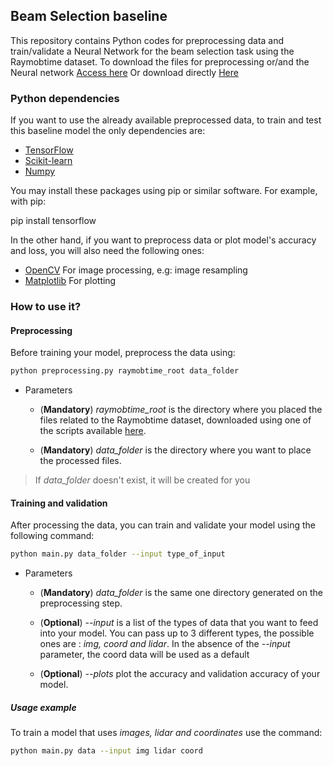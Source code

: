 ## Beam Selection baseline

This repository contains Python codes for preprocessing data and train/validate
a Neural Network for the beam selection task using the Raymobtime dataset.
To download the files for preprocessing or/and the Neural network [Access here](https://github.com/lasseufpa/ITU-Challenge-ML5G-PHY/tree/master/Beam_selection/data)
Or download directly [Here](https://nextcloud.lasseufpa.org/s/FQgjXx7r52c7Ww9)

### Python dependencies
If you want to use the already available preprocessed data, to train and test this baseline
model the only dependencies are:  
* [TensorFlow](https://www.tensorflow.org/install)
* [Scikit-learn](https://scikit-learn.org/stable/install.html)
* [Numpy](https://numpy.org/install/)

You may install these packages using pip or similar software. For example, with pip:

pip install tensorflow

In the other hand, if you want to preprocess data or plot model's accuracy and 
loss, you will also need the following ones:
  * [OpenCV](https://pypi.org/project/opencv-python/) For image processing, e.g: image resampling
  * [Matplotlib](https://matplotlib.org/users/installing.html) For plotting

<!-- ### Getting data
Before  -->

### How to use it?

#### Preprocessing
Before training your model, preprocess the data using:

```bash
python preprocessing.py raymobtime_root data_folder
```
* Parameters
  
  * (**Mandatory**) *raymobtime_root* is the directory where you placed the files related to the Raymobtime dataset, downloaded using one of the scripts available [here](https://github.com/lasseufpa/ITU-Challenge-ML5G-PHY/tree/master/Beam_selection/data).

  * (**Mandatory**) *data_folder* is the directory where you want to place the processed files.

> If *data_folder* doesn't exist, it will be created for you

#### Training and validation
After processing the data, you can train and validate your model using the
following command:

```bash
python main.py data_folder --input type_of_input
```

* Parameters 

  * (**Mandatory**) *data_folder* is the same one directory generated on the preprocessing step.

  * (**Optional**) *--input* is a list of the types of data that you want to feed into your model. You can pass up to 3 different types, the possible ones are : *img, coord and lidar*. In the absence of the *--input* parameter, the coord data will be used as a default
  * (**Optional**) *--plots* plot the accuracy and validation accuracy of your model.

##### Usage example
To train a model that uses *images, lidar and coordinates* use the command:
```bash
python main.py data --input img lidar coord
```
